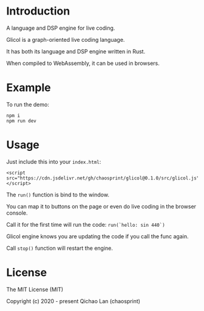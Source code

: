 # Introduction

A language and DSP engine for live coding.

Glicol is a graph-oriented live coding language.

It has both its language and DSP engine written in Rust.

When compiled to WebAssembly, it can be used in browsers.

# Example

To run the demo:

```
npm i
npm run dev
```

# Usage

Just include this into your `index.html`:

```
<script src="https://cdn.jsdelivr.net/gh/chaosprint/glicol@0.1.0/src/glicol.js"></script>
```

The `run()` function is bind to the window.

You can map it to buttons on the page or even do live coding in the browser console.

Call it for the first time will run the code:
```run(`hello: sin 440`)```

Glicol engine knows you are updating the code if you call the func again.

Call `stop()` function will restart the engine.

# License

The MIT License (MIT)

Copyright (c) 2020 - present Qichao Lan (chaosprint)